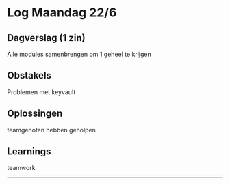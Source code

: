 # Log Maandag 22/6

## Dagverslag (1 zin)

Alle modules samenbrengen om 1 geheel te krijgen

## Obstakels

Problemen met keyvault

## Oplossingen

teamgenoten hebben geholpen

## Learnings

teamwork

---
